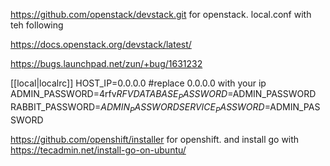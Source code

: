 https://github.com/openstack/devstack.git    for openstack.  local.conf with teh following 

https://docs.openstack.org/devstack/latest/

https://bugs.launchpad.net/zun/+bug/1631232

[[local|localrc]]
HOST_IP=0.0.0.0   #replace 0.0.0.0 with your ip
ADMIN_PASSWORD=4rfv$RFV
DATABASE_PASSWORD=$ADMIN_PASSWORD
RABBIT_PASSWORD=$ADMIN_PASSWORD
SERVICE_PASSWORD=$ADMIN_PASSWORD

https://github.com/openshift/installer   for openshift.  and install go with    https://tecadmin.net/install-go-on-ubuntu/
